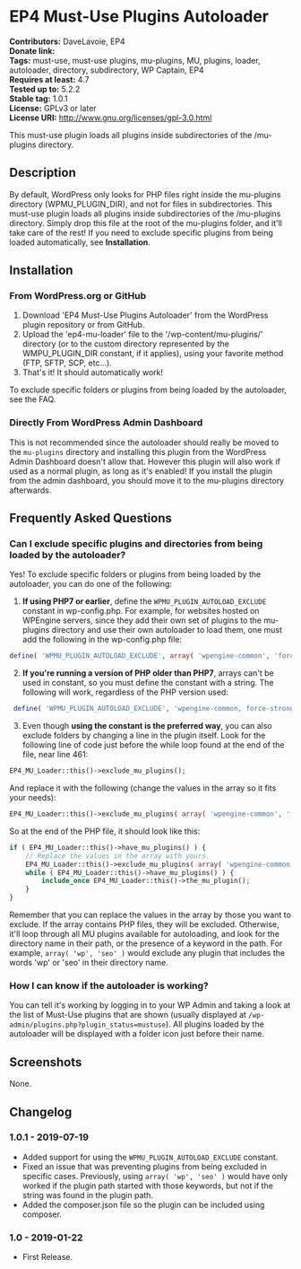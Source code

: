 EP4 Must-Use Plugins Autoloader
===============================

__Contributors:__      DaveLavoie, EP4  
__Donate link:__  
__Tags:__              must-use, must-use plugins, mu-plugins, MU, plugins, loader, autoloader, directory, subdirectory, WP Captain, EP4  
__Requires at least:__ 4.7  
__Tested up to:__      5.2.2  
__Stable tag:__        1.0.1  
__License:__           GPLv3 or later  
__License URI:__       http://www.gnu.org/licenses/gpl-3.0.html  

This must-use plugin loads all plugins inside subdirectories of the /mu-plugins directory.

Description
-----------

By default, WordPress only looks for PHP files right inside the mu-plugins directory (WPMU_PLUGIN_DIR), and not for files in subdirectories. This must-use plugin loads all plugins inside subdirectories of the /mu-plugins directory. Simply
drop this file at the root of the mu-plugins folder, and it'll take care of the rest! If you need to exclude specific plugins from being loaded automatically, see __Installation__.

Installation
------------

### From WordPress.org or GitHub ###

1. Download 'EP4 Must-Use Plugins Autoloader' from the WordPress plugin repository or from GitHub.
2. Upload the 'ep4-mu-loader' file to the '/wp-content/mu-plugins/' directory (or to the custom directory represented by the WMPU_PLUGIN_DIR constant, if it applies), using your favorite method (FTP, SFTP, SCP, etc...).
3. That's it! It should automatically work!

To exclude specific folders or plugins from being loaded by the autoloader, see the FAQ.

### Directly From WordPress Admin Dashboard ###

This is not recommended since the autoloader should really be moved to the ``mu-plugins`` directory and installing this plugin from the WordPress Admin Dashboard doesn't allow that. However this plugin will also work if used as a normal plugin, as long as it's enabled! If you install the plugin from the admin dashboard, you should move it to the mu-plugins directory afterwards.

Frequently Asked Questions
--------------------------

### Can I exclude specific plugins and directories from being loaded by the autoloader? ###

Yes! To exclude specific folders or plugins from being loaded by the autoloader, you can do one of the following:

1. **If using PHP7 or earlier**, define the `WPMU_PLUGIN_AUTOLOAD_EXCLUDE` constant in wp-config.php. For example, for websites hosted on WPEngine servers,  since they add their own set of plugins to the mu-plugins directory and use their own autoloader to load them, one must add the following in the wp-config.php file:

```php
define( 'WPMU_PLUGIN_AUTOLOAD_EXCLUDE', array( 'wpengine-common', 'force-strong-passwords' ) );
```

2. **If you're running a version of PHP older than PHP7**, arrays can't be used in constant, so you must define the constant with a string. The following will work, regardless of the PHP version used:

```php
 define( 'WPMU_PLUGIN_AUTOLOAD_EXCLUDE', 'wpengine-common, force-strong-passwords' );
```

3. Even though **using the constant is the preferred way**, you can also exclude folders by changing a line in the plugin itself. Look for the following line of code just before the while loop found at the end of the file, near line 461:

```php
EP4_MU_Loader::this()->exclude_mu_plugins();
```

And replace it with the following (change the values in the array so it fits your needs):

```php
EP4_MU_Loader::this()->exclude_mu_plugins( array( 'wpengine-common', 'force-strong-passwords' ) );
```

So at the end of the PHP file, it should look like this:

```php
if ( EP4_MU_Loader::this()->have_mu_plugins() ) {
	// Replace the values in the array with yours.
	EP4_MU_Loader::this()->exclude_mu_plugins( array( 'wpengine-common', 'force-strong-passwords' ) ); 
	while ( EP4_MU_Loader::this()->have_mu_plugins() ) {
		include_once EP4_MU_Loader::this()->the_mu_plugin();
	}
}
```

Remember that you can replace the values in the array by those you want to exclude. If the array contains PHP files, they will be excluded. Otherwise, it'll loop through all MU plugins available for autoloading, and look for the directory name in their path, or the presence of a keyword in the path. For example, ``array( 'wp', 'seo' )`` would exclude any plugin that includes the words 'wp' or 'seo' in their directory name.

### How I can know if the autoloader is working? ###

You can tell it's working by logging in to your WP Admin and taking a look at the list of Must-Use plugins that are shown (usually displayed at ``/wp-admin/plugins.php?plugin_status=mustuse``). All plugins loaded by the autoloader will be displayed with a folder icon just before their name.


Screenshots
-----------

None.

Changelog
---------

### 1.0.1 - 2019-07-19 ###

* Added support for using the ``WPMU_PLUGIN_AUTOLOAD_EXCLUDE`` constant.
* Fixed an issue that was preventing plugins from being excluded in specific cases. Previously, using ``array( 'wp', 'seo' )`` would have only worked if the plugin path started with those keywords, but not if the string was found in the plugin path.
* Added the composer.json file so the plugin can be included using composer.

### 1.0 - 2019-01-22 ###

* First Release.

